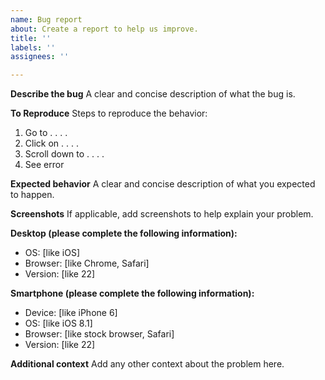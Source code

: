 ```yaml
---
name: Bug report
about: Create a report to help us improve.
title: ''
labels: ''
assignees: ''

---
```


**Describe the bug**
A clear and concise description of what the bug is.

**To Reproduce**
Steps to reproduce the behavior:
1. Go to . . . .
2. Click on . . . .
3. Scroll down to . . . .
4. See error

**Expected behavior**
A clear and concise description of what you expected to happen.

**Screenshots**
If applicable, add screenshots to help explain your problem.

**Desktop (please complete the following information):**
- OS: [like iOS]
- Browser: [like Chrome, Safari]
- Version: [like 22]

**Smartphone (please complete the following information):**
- Device: [like iPhone 6]
- OS: [like iOS 8.1]
- Browser: [like stock browser, Safari]
- Version: [like 22]

**Additional context**
Add any other context about the problem here.
